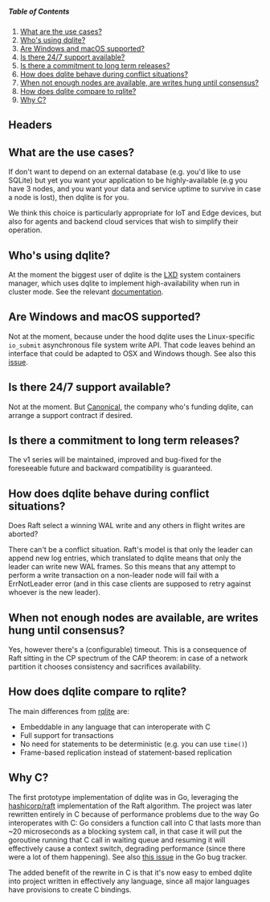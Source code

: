 ##### Table of Contents
1. [What are the use cases?](#what-are-the-use-cases)
2. [Who's using dqlite?](#whos-using-dqlite)
3. [Are Windows and macOS supported?](#are-windows-and-macos-supported)
4. [Is there 24/7 support available?](#is-there-247-support-available)
5. [Is there a commitment to long term releases?](#is-there-a-commitment-to-long-term-releases)
6. [How does dqlite behave during conflict situations?](#how-does-dqlite-behave-during-conflict-situations)
7. [When not enough nodes are available, are writes hung until consensus?](#when-not-enough-nodes-are-available,-are-writes-hung-until-consensus)
8. [How does dqlite compare to rqlite?](#how-does-dqlite-compare-to-rqlite)
9. [Why C?](#why-c)
## Headers

What are the use cases?
-----------------------

If don't want to depend on an external database (e.g. you'd like to use SQLite)
but yet you want your application to be highly-available (e.g you have 3 nodes,
and you want your data and service uptime to survive in case a node is lost),
then dqlite is for you.

We think this choice is particularly appropriate for IoT and Edge devices, but
also for agents and backend cloud services that wish to simplify their
operation.

Who's using dqlite?
-------------------

At the moment the biggest user of dqlite is the
[LXD](https://linuxcontainers.org/lxd/introduction/) system containers manager,
which uses dqlite to implement high-availability when run in cluster mode. See
the relevant
[documentation](https://github.com/lxc/lxd/blob/master/doc/clustering.md).

Are Windows and macOS supported?
------------------------------

Not at the moment, because under the hood dqlite uses the Linux-specific
```io_submit``` asynchronous file system write API. That code leaves behind an
interface that could be adapted to OSX and Windows though. See also this
[issue](https://github.com/canonical/go-dqlite/issues/21).

Is there 24/7 support available?
--------------------------------

Not at the moment. But [Canonical](https://www.canonical.com), the company who's
funding dqlite, can arrange a support contract if desired.

Is there a commitment to long term releases?
--------------------------------------------

The v1 series will be maintained, improved and bug-fixed for the foreseeable
future and backward compatibility is guaranteed.

How does dqlite behave during conflict situations?
--------------------------------------------------

Does Raft select a winning WAL write and any others in flight writes are
aborted?

There can't be a conflict situation. Raft's model is that only the leader can
append new log entries, which translated to dqlite means that only the leader
can write new WAL frames. So this means that any attempt to perform a write
transaction on a non-leader node will fail with a ErrNotLeader error (and in
this case clients are supposed to retry against whoever is the new leader).

When not enough nodes are available, are writes hung until consensus?
---------------------------------------------------------------------

Yes, however there's a (configurable) timeout. This is a consequence of Raft
sitting in the CP spectrum of the CAP theorem: in case of a network partition it
chooses consistency and sacrifices availability.


How does dqlite compare to rqlite?
----------------------------------

The main differences from [rqlite](https://github.com/rqlite/rqlite) are:

* Embeddable in any language that can interoperate with C
* Full support for transactions
* No need for statements to be deterministic (e.g. you can use ```time()```)
* Frame-based replication instead of statement-based replication

Why C?
------

The first prototype implementation of dqlite was in Go, leveraging the
[hashicorp/raft](https://github.com/hashicorp/raft/) implementation of the Raft
algorithm. The project was later rewritten entirely in C because of performance
problems due to the way Go interoperates with C: Go considers a function call
into C that lasts more than ~20 microseconds as a blocking system call, in that
case it will put the goroutine running that C call in waiting queue and resuming
it will effectively cause a context switch, degrading performance (since there
were a lot of them happening). See also [this
issue](https://github.com/golang/go/issues/19574) in the Go bug tracker.

The added benefit of the rewrite in C is that it's now easy to embed dqlite into
project written in effectively any language, since all major languages have
provisions to create C bindings.
